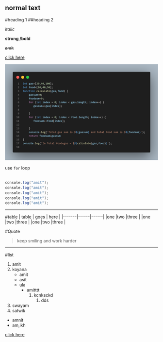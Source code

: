 ## normal text

#heading 1
##heading 2

_italic_

**strong /bold**

~~amit~~

<!-- link -->

[click here](https://google.com "GOOGLE")

<!-- Images -->

![Imaghes](images\code.png)

use `for` loop

```java

console.log("amit");
console.log("amit");
console.log("amit");
console.log("amit");
console.log("amit");

```

---

#table
| table | goes | here |
|-------|------|------|
|one |two |three |
|one |two |three |
|one |two |three |

#Quote

> keep smiling and work harder

---

#list

1. amit
2. koyana
    - amit
    - asit
    - ula
        - amitttt
            1. kcnksckd
                1. dds
3. swayam
4. satwik

- amnit
- am,ikh

[ click here](https://link "jsbjsb")